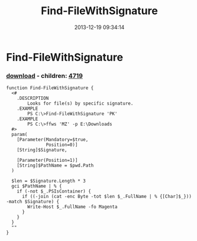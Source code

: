 ﻿---
pid:            4718
poster:         greg zakharov
title:          Find-FileWithSignature
date:           2013-12-19 09:34:14
format:         posh
parent:         0
parent:         0
children:       4719
---

# Find-FileWithSignature

### [download](4718.ps1) - children: [4719](4719.md)



```posh
function Find-FileWithSignature {
  <#
    .DESCRIPTION
        Looks for file(s) by specific signature.
    .EXAMPLE
        PS C:\>Find-FileWithSignature 'PK'
    .EXAMPLE
        PS C:\>ffws 'MZ' -p E:\Downloads
  #>
  param(
    [Parameter(Mandatory=$true,
               Position=0)]
    [String]$Signature,
    
    [Parameter(Position=1)]
    [String]$PathName = $pwd.Path
  )
  
  $len = $Signature.Length * 3
  gci $PathName | % {
    if (-not $_.PSIsContainer) {
      if ((-join (cat -enc Byte -tot $len $_.FullName | % {[Char]$_})) -match $Signature) {
        Write-Host $_.FullName -fo Magenta
      }
    }
  }
  ""
}
```
